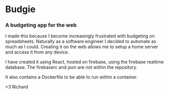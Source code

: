 # Budgie
### A budgeting app for the web

I made this because I become increasingly frustrated with budgeting on spreadsheets. Naturally as a software engineer I decided to automate as much as I could. Creating it on the web allows me to setup a home server and access it from any device.

I have created it using React, hosted on firebase, using the firebase realtime database. The firebaserc and json are not within the repository.

It also contains a Dockerfile to be able to run within a container.

<3 Richard